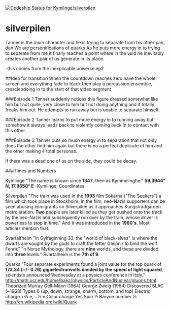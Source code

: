 
[ ![Codeship Status for Kymlinge/silverpilen](https://codeship.com/projects/10cdc440-9569-0132-d4fc-466960a0e7d2/status?branch=master)](https://codeship.com/projects/62818)


# silverpilen

Tanner is the *main* character and he is trying to separate from his other pair, dan
We are personifications of quarks
As he puts more energy in to trying to separate from me it finally reaches a point where in the void he inevitably creates another pair of us generate in its place.

-this comes from the inexplicable universe ep2

##Idea for transition
When the countdown reaches zero have the whole screen and everything fade to black then play a percussion ensemble,
cresciendoing in to the start of that video segment

###Episode 1
Tanner suddenly notices this figure dressed somewhat like him but not quite, very close to him but not doing anything and it totally freaks him out. He attempts to run away but is unable to separate himself. 

###Episode 2
Tanner learns to put more energy in to running away but somehow it always leads back to violently coming back in to contact with this other.

###Episode 3
Tanner puts so much energy in to separation that not only does the other find him again but there is no a perfect duplicate of him and the other making 4 total personas.

If there was a dead one of us on the side, they could be decay. 

###Times and Numbers

Kymlinge
"The name is known since <b>1347</b>, then as Kymmelinghe."
<b>59.3944° N, 17.9650° E</b>   -Kymlinge, Coordinates

Silverpilen
"The train was used in the <b>1993</b> film Sökarna ("The Seekers") a film which took place in Stockholm. In the film, neo-Nazis supporters can be seen abusing immigrants on Silverpilen as it approaches Kungsträdgården metro station. <b>Two</b> people are later killed as they get pushed onto the track by the neo-Nazis and subsequently run over by the train, whose driver is powerless to stop in time."
And it was introduced in the <b>1960's</b>. Most articles mention that.

Svartalfheim
"In Gylfaginning 33, the "world of black-elves" is where the dwarfs are sought by the gods to craft the fetter Gleipnir to bind the wolf Fenrir."
"n Norse Mythology, there are <b>nine</b> worlds, and these are divided into <b>three</b> levels."
Svartalheim is the <b>7th of 9</b>.

Quarks
"Four separate experiments found a joint value for the top quark of <b>173.34 (+/- 0.76) gigaelectronvolts divided by the speed of light squared</b>, scientists announced Wednesday at a physics conference in Italy."
http://math.ucr.edu/home/baez/physics/ParticleAndNuclear/gluons.html
Theorized	Murray Gell-Mann (1964)
George Zweig (1964)
Discovered	SLAC (~1968)
Types	6 (up, down, strange, charm, bottom, and top)
Electric charge	+2⁄3 e, −1⁄3 e
Color charge	Yes
Spin	1⁄2
Baryon number	1⁄3
http://en.wikipedia.org/wiki/Quark


